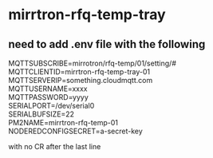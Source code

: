# mirrtron-rfq-temp-tray
## need to add .env file with the following
MQTTSUBSCRIBE=mirrotron/rfq-temp/01/setting/#  
MQTTCLIENTID=mirrtron-rfq-temp-tray-01  
MQTTSERVERIP=something.cloudmqtt.com  
MQTTUSERNAME=xxxx  
MQTTPASSWORD=yyyy  
SERIALPORT=/dev/serial0  
SERIALBUFSIZE=22  
PM2NAME=mirrtron-rfq-temp-01   
NODEREDCONFIGSECRET=a-secret-key    

with no CR after the last line

